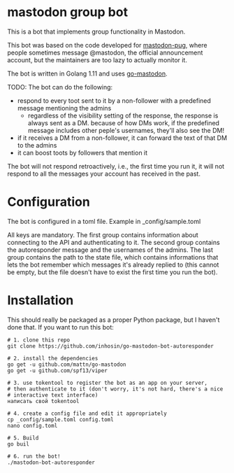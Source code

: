 # mastodon group bot

This is a bot that implements group functionality in Mastodon.

This bot was based on the code developed for [mastodon-pug](https://github.com/m0t0k1ch1/mastodon-pug), where people sometimes message @mastodon, the official announcement account, but the maintainers are too lazy to actually monitor it.

The bot is written in Golang 1.11 and uses [go-mastodon](github.com/mattn/go-mastodon).


TODO:
The bot can do the following:
- respond to every toot sent to it by a non-follower with a predefined message mentioning the admins
    - regardless of the visibility setting of the response, the response is always sent as a DM. because of how DMs work, if the predefined message includes other peple's usernames, they'll also see the DM!
- if it receives a DM from a non-follower, it can forward the text of that DM to the admins
- it can boost toots by followers that mention it

The bot will not respond retroactively, i.e., the first time you run it, it will not respond to all the messages your account has received in the past.

# Configuration

The bot is configured in a toml file. Example in _config/sample.toml

All keys are mandatory. The first group contains information about connecting to the API and authenticating to it. The second group contains the autoresponder message and the usernames of the admins. The last group contains the path to the state file, which contains informations that lets the bot remember which messages it's already replied to (this cannot be empty, but the file doesn't have to exist the first time you run the bot).

# Installation

This should really be packaged as a proper Python package, but I haven't done that. If you want to run this bot:

```
# 1. clone this repo
git clone https://github.com/inhosin/go-mastodon-bot-autoresponder

# 2. install the dependencies
go get -u github.com/mattn/go-mastodon
go get -u github.com/spf13/viper

# 3. use tokentool to register the bot as an app on your server,
# then authenticate to it (don't worry, it's not hard, there's a nice
# interactive text interface)
написать свой tokentool

# 4. create a config file and edit it appropriately
cp _config/sample.toml config.toml
nano config.toml

# 5. Build
go buil

# 6. run the bot!
./mastodon-bot-autoresponder
```